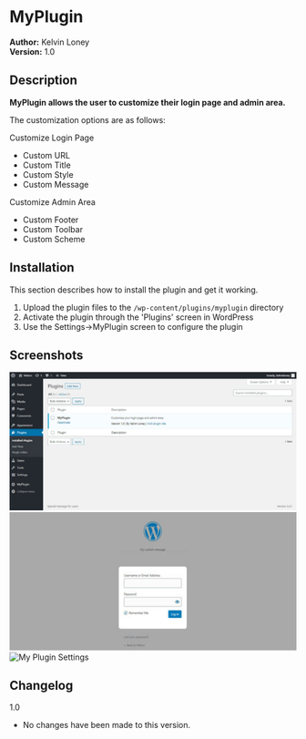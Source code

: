 # MyPlugin

**Author:**     Kelvin Loney <br>
**Version:**     1.0 <br>


## Description 

**MyPlugin allows the user to customize their login page and admin area.**

The customization options are as follows: 

Customize Login Page
*   Custom URL
*   Custom Title
*   Custom Style
*   Custom Message

Customize Admin Area
*   Custom Footer
*   Custom Toolbar
*   Custom Scheme



## Installation 

This section describes how to install the plugin and get it working.

1. Upload the plugin files to the `/wp-content/plugins/myplugin` directory
2. Activate the plugin through the 'Plugins' screen in WordPress
3. Use the Settings->MyPlugin screen to configure the plugin



## Screenshots 

![My Plugin Index](https://github.com/kelvinloney/MyPlugin/blob/master/screenshots/myplugin-index.jpg)<br>
![My Plugin Login](https://github.com/kelvinloney/MyPlugin/blob/master/screenshots/myplugin-login.jpg)<br>
![My Plugin Settings](https://github.com/kelvinloney/MyPlugin/blob/master/screenshots/myplugin-settings.jpg.jpg)



##  Changelog 
 1.0
* No changes have been made to this version.

